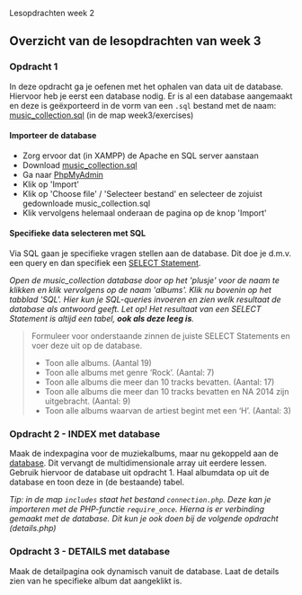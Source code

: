 Lesopdrachten week 2

Overzicht van de lesopdrachten van week 3
-----------------------------------------

### Opdracht 1

In deze opdracht ga je oefenen met het ophalen van data uit de database. Hiervoor heb je eerst een database nodig. Er is al een database aangemaakt en deze is geëxporteerd in de vorm van een `.sql` bestand met de naam: [music\_collection.sql](music_collection.sql) (in de map week3/exercises)

#### Importeer de database

*   Zorg ervoor dat (in XAMPP) de Apache en SQL server aanstaan
*   Download [music\_collection.sql](exercises/music_collection.sql)
*   Ga naar [PhpMyAdmin](http://localhost/phpmyadmin/)
*   Klik op 'Import'
*   Klik op 'Choose file' / 'Selecteer bestand' en selecteer de zojuist gedownloade music\_collection.sql
*   Klik vervolgens helemaal onderaan de pagina op de knop 'Import'

#### Specifieke data selecteren met SQL

Via SQL gaan je specifieke vragen stellen aan de database. Dit doe je d.m.v. een query en dan specifiek een [SELECT Statement](https://www.w3schools.com/sql/sql_select.asp).

_Open de music\_collection database door op het 'plusje' voor de naam te klikken en klik vervolgens op de naam 'albums'. Klik nu bovenin op het tabblad 'SQL'. Hier kun je SQL-queries invoeren en zien welk resultaat de database als antwoord geeft. Let op! Het resultaat van een SELECT Statement is altijd een tabel, **ook als deze leeg is**._

> Formuleer voor onderstaande zinnen de juiste SELECT Statements en voer deze uit op de database.
>
> *   Toon alle albums. (Aantal 19)
> *   Toon alle albums met genre ‘Rock’. (Aantal: 7)
> *   Toon alle albums die meer dan 10 tracks bevatten. (Aantal: 17)
> *   Toon alle albums die meer dan 10 tracks bevatten en NA 2014 zijn uitgebracht. (Aantal: 9)
> *   Toon alle albums waarvan de artiest begint met een ‘H’. (Aantal: 3)

### Opdracht 2 - INDEX met database

Maak de indexpagina voor de muziekalbums, maar nu gekoppeld aan de [database](https://www.khanacademy.org/computing/computer-programming/sql/sql-basics/pt/querying-the-table). Dit vervangt de multidimensionale array uit eerdere lessen. Gebruik hiervoor de database uit opdracht 1. Haal albumdata op uit de database en toon deze in (de bestaande) tabel.

_Tip: in de map `includes` staat het bestand `connection.php`. Deze kan je importeren met de PHP-functie `require_once`. Hierna is er verbinding gemaakt met de database. Dit kun je ook doen bij de volgende opdracht (details.php)_

### Opdracht 3 - DETAILS met database

Maak de detailpagina ook dynamisch vanuit de database. Laat de details zien van he specifieke album dat aangeklikt is.
